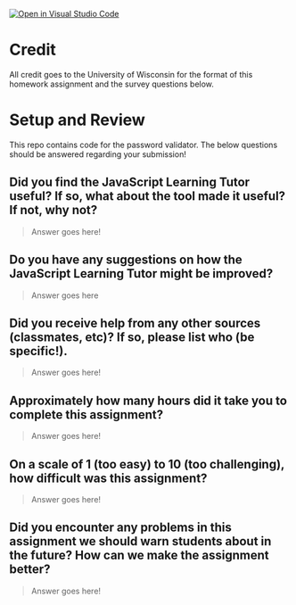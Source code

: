 [![Open in Visual Studio Code](https://classroom.github.com/assets/open-in-vscode-f059dc9a6f8d3a56e377f745f24479a46679e63a5d9fe6f495e02850cd0d8118.svg)](https://classroom.github.com/online_ide?assignment_repo_id=5477050&assignment_repo_type=AssignmentRepo)
# Credit

All credit goes to the University of Wisconsin for the format of this homework assignment and the survey questions below.

# Setup and Review

This repo contains code for the password validator. The below questions should be answered regarding your submission!

## Did you find the JavaScript Learning Tutor useful? If so, what about the tool made it useful? If not, why not?
> Answer goes here!


## Do you have any suggestions on how the JavaScript Learning Tutor might be improved?
> Answer goes here


## Did you receive help from any other sources (classmates, etc)? If so, please list who (be specific!).
> Answer goes here!


## Approximately how many hours did it take you to complete this assignment?
> Answer goes here!


## On a scale of 1 (too easy) to 10 (too challenging), how difficult was this assignment?
> Answer goes here!


## Did you encounter any problems in this assignment we should warn students about in the future? How can we make the assignment better?
> Answer goes here!

